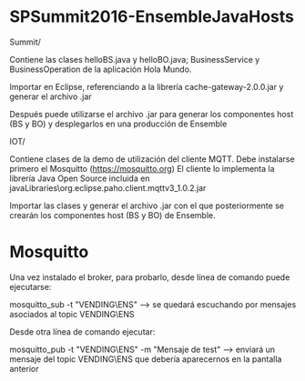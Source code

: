 # SPSummit2016-EnsembleJavaHosts

Summit/

Contiene las clases helloBS.java y helloBO.java; BusinessService y BusinessOperation de la aplicación Hola Mundo.

Importar en Eclipse, referenciando a la librería cache-gateway-2.0.0.jar y generar el archivo .jar

Después puede utilizarse el archivo .jar para generar los componentes host (BS y BO) y desplegarlos en una producción de Ensemble

IOT/ 

Contiene clases de la demo de utilización del cliente MQTT.
Debe instalarse primero el Mosquitto  (https://mosquitto.org) 
El cliente lo implementa la librería Java Open Source incluida en javaLibraries\org.eclipse.paho.client.mqttv3_1.0.2.jar

Importar las clases y generar el archivo .jar con el que posteriormente se crearán los componentes host (BS y BO) de Ensemble.

Mosquitto
=========

Una vez instalado el broker, para probarlo, desde línea de comando puede ejecutarse:

mosquitto_sub -t "VENDING\ENS"  --> se quedará escuchando por mensajes asociados al topic VENDING\ENS

Desde otra línea de comando ejecutar:

mosquitto_pub -t "VENDING\ENS" -m "Mensaje de test"  --> enviará un mensaje del topic VENDING\ENS que debería aparecernos en la pantalla anterior


